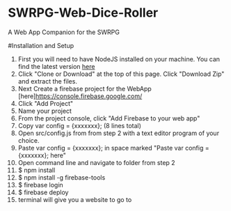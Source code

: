 # SWRPG-Web-Dice-Roller

A Web App Companion for the SWRPG


#Installation and Setup

1.  First you will need to have NodeJS installed on your machine. You can find the latest version [here](https://nodejs.org/en/)
2.  Click "Clone or Download" at the top of this page. Click "Download Zip" and extract the files.
3.  Next Create a firebase project for the WebApp [here]https://console.firebase.google.com/
  1.  Click "Add Project"
  2.  Name your project
  3.  From the project console, click "Add Firebase to your web app"
  4.  Copy var config = {xxxxxxx}; (8 lines total)
  5.  Open src/config.js from from step 2 with a text editor program of your choice.
  6.  Paste var config = {xxxxxxx}; in space marked "Paste var config = {xxxxxxx}; here"
4.  Open command line and navigate to folder from step 2
5.  $ npm install
6.  $ npm install -g firebase-tools
7.  $ firebase login
8.  $ firebase deploy
9.  terminal will give you a website to go to

